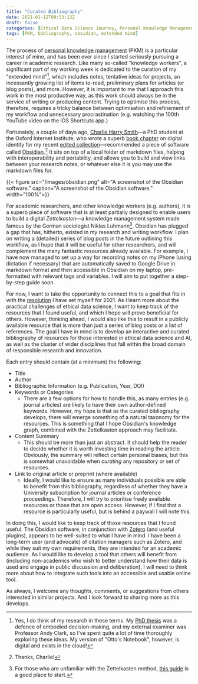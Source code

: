 ```yaml
---
title: "Curated Bibliography"
date: 2021-01-12T09:53:13Z
draft: false
categories: [Ethical Data Science Journey, Personal Knowledge Management]
tags: [PKM, bibliography, obsidian, extended mind]
---
```


The process of [personal knowledge management](https://en.wikipedia.org/wiki/Personal_knowledge_management) (PKM) is a particular interest of mine, and has been ever since I started seriously pursuing a career in academic research. Like many so-called "knowledge workers", a significant part of my working week is dedicated to the curation of my "extended mind"[^extended], which includes notes, tentative ideas for projects, an incessantly growing list of items to-read, preliminary plans for articles (or blog posts), and more. However, it is important to me that I approach this work in the most productive way, as this work should always be in the service of writing or producing content. Trying to optimise this process, therefore, requires a tricky balance between optimisation and refinement of my workflow and unnecessary procrastination (e.g. watching the 100th YouTube video on the iOS Shortcuts app.)
[^extended]: Yes, I do think of my research in these terms. My [PhD thesis](https://philpapers.org/archive/BUREDA-5.pdf) was a defence of embodied decision-making, and my external examiner was Professor Andy Clark, so I've spent quite a lot of time thoroughly exploring these ideas. My version of "Otto's Notebook", however, is digital and exists in the cloud!

Fortunately, a couple of days ago, [Charlie Harry Smith](http://www.chsmith.co.uk/)—a PhD student at the Oxford Internet Institute, who wrote a superb [book chapter](https://philarchive.org/rec/SMICI-5) on digital identity for my recent [edited collection](https://www.springer.com/gp/book/9783030505844)—recommended a piece of software called [Obsidian](https://obsidian.md/).[^thanks] It sits on top of a local folder of markdown files, helping with interoperability and portability, and allows you to build and view links between your research notes, or whatever else it is you may use the markdown files for.

[^thanks]: Thanks, Charlie!

{{< figure src="/images/obsidian.png" alt="A screenshot of the Obsidian software." caption="A screenshot of the Obsidian software." width="100%">}}

For academic researchers, and other knowledge workers (e.g. authors), it is a superb piece of software that is at least partially designed to enable users to build a digital *Zettelkasten*—a knowledge management system made famous by the German sociologist Niklas Luhmann[^zettel]. Obsidian has plugged a gap that has, hitherto, existed in my research and writing workflow. I plan on writing a (detailed) series of blog posts in the future outlining this workflow, as I hope that it will be useful for other researchers, and will complement the many fantastic resources already available. For example, I have now managed to set up a way for recording notes on my iPhone (using dictation if necessary) that are automatically saved to Google Drive in markdown format and then accessible in Obsidian on my laptop, pre-formatted with relevant tags and variables. I will aim to put together a step-by-step guide soon.

[^zettel]: For those who are unfamiliar with the Zettelkasten method, [this guide](https://zettelkasten.de/posts/overview/) is a good place to start.

For now, I want to take the opportunity to connect this to a goal that fits in with the [resolution](eds-resolution) I have set myself for 2021. As I learn more about the practical challenges of ethical data science, I want to keep track of the resources that I found useful, and which I hope will prove beneficial for others. However, thinking ahead, I would also like this to result in a publicly available resource that is more than just a series of blog posts or a list of references. The goal I have in mind is to develop an interactive and curated bibliography of resources for those interested in ethical data science and AI, as well as the cluster of wider disciplines that fall within the broad domain of responsible research and innovation.

Each entry should contain (at a minimum) the following:

- Title
- Author
- Bibliographic Information (e.g. Publication, Year, DOI)
- Keywords or Categories
  - There are a few options for how to handle this, as many entries (e.g. journal articles) are likely to have their own author-defined keywords. However, my hope is that as the curated bibliography develops, there will emerge something of a natural taxonomy for the resources. This is something that I hope Obsidian's knowledge graph, combined with the Zettelkasten approach may facilitate.
- Content Summary
  - This should be more than just an abstract. It should help the reader to decide whether it is worth investing time in reading the article. Obviously, the summary will reflect certain personal biases, but this is somewhat unavoidable when *curating* any repository or set of resources.
- Link to original article or preprint (where available)
    - Ideally, I would like to ensure as many individuals possible are able to benefit from this bibliography, regardless of whether they have a University subscription for journal articles or conference proceedings. Therefore, I will try to prioritise freely available resources or those that are open access. However, if I find that a resource is particularly useful, but is behind a paywall I will note this.

In doing this, I would like to keep track of those resources that I found useful. The Obsidian software, in conjunction with [Zotero](https://www.zotero.org/) (and useful plugins), appears to be well-suited to what I have in mind. I have been a long-term user (and advocate) of citation managers such as Zotero, and while they suit my own requirements, they are intended for an academic audience. As I would like to develop a tool that others will benefit from (including non-academics who wish to better understand how their data is used and engage in public discussion and deliberation), I will need to think more about how to integrate such tools into an accessible and usable online tool.

As always, I welcome any thoughts, comments, or suggestions from others interested in similar projects. And I look forward to sharing more as this develops.
